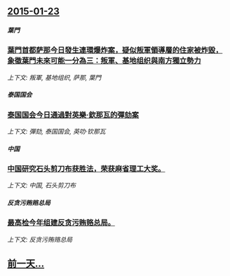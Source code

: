 ## [2015-01-23](/news/2015/01/23/index.md)

##### 葉門
### [ 葉門首都萨那今日發生連環爆炸案，疑似叛軍領導層的住家被炸毀，象徵葉門未來可能一分為三：叛軍、基地组织與南方獨立勢力](/news/2015/01/23/葉門首都萨那今日發生連環爆炸案-疑似叛軍領導層的住家被炸毀-象徵葉門未來可能一分為三-叛軍-基地组织與南方獨立勢力.md)
_上下文: 叛軍, 基地组织, 萨那, 葉門_

##### 泰国国会
### [ 泰国国会今日通過對英樂·欽那瓦的彈劾案](/news/2015/01/23/泰国国会今日通過對英樂-欽那瓦的彈劾案.md)
_上下文: 彈劾, 泰国国会, 英叻·钦那瓦_

##### 中国
### [ 中国研究石头剪刀布获胜法，荣获麻省理工大奖。](/news/2015/01/23/中国研究石头剪刀布获胜法-荣获麻省理工大奖.md)
_上下文: 中国, 石头剪刀布_

##### 反贪污贿赂总局
### [ 最高检今年组建反贪污贿赂总局。](/news/2015/01/23/最高检今年组建反贪污贿赂总局.md)
_上下文: 反贪污贿赂总局_

## [前一天...](/news/2015/01/22/index.md)

